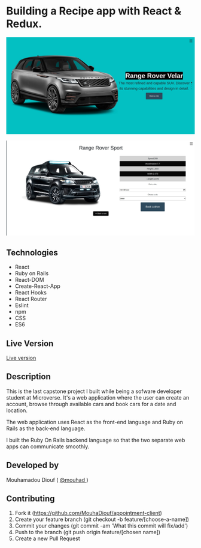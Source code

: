 # Building a Recipe app with React & Redux.
![screenshot](./src/Images/appointment_screenshot_one.jpg)


![screenshot](./src/Images/appointment_screenshot_two.jpg)


## Technologies

- React
- Ruby on Rails
- React-DOM
- Create-React-App
- React Hooks
- React Router
- Eslint
- npm
- CSS
- ES6

## Live Version 
<a href="https://appointcar.netlify.app/" target="_blank" > Live version </a>

## Description 
This is the last capstone project I built while being a sofware developer student at Microverse. It's a web application where the user can create an account, browse through available cars and book cars for a date and location.

The web application uses React as the front-end language and Ruby on Rails as the back-end language. 

I built the Ruby On Rails backend language so that the two separate web apps can communicate smoothly.  


## Developed by

Mouhamadou Diouf ( <a href="https://github.com/MouhaDiouf"> @mouhad </a>)


## Contributing

1. Fork it (https://github.com/MouhaDiouf/appointment-client)
2. Create your feature branch (git checkout -b feature/[choose-a-name])
3. Commit your changes (git commit -am 'What this commit will fix/add')
4. Push to the branch (git push origin feature/[chosen name])
5. Create a new Pull Request
